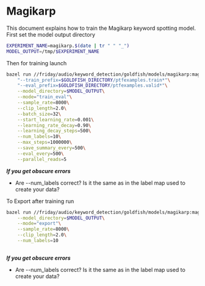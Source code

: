 
# Magikarp

This document explains how to train the Magikarp keyword spotting model. First set the
model output directory

```bash
EXPERIMENT_NAME=magikarp.$(date | tr " " "_")
MODEL_OUTPUT=/tmp/$EXPERIMENT_NAME
```

Then for training launch

```bash
bazel run //friday/audio/keyword_detection/goldfish/models/magikarp:magikarp --\
    "--train_prefix=$GOLDFISH_DIRECTORY/ptfexamples.train*"\
    "--eval_prefix=$GOLDFISH_DIRECTORY/ptfexamples.valid*"\
    --model_directory=$MODEL_OUTPUT\
    --mode="train_eval"\
    --sample_rate=8000\
    --clip_length=2.0\
    --batch_size=32\
    --start_learning_rate=0.001\
    --learning_rate_decay=0.90\
    --learning_decay_steps=500\
    --num_labels=10\
    --max_steps=1000000\
    --save_summary_every=500\
    --eval_every=500\
    --parallel_reads=5
```

***If you get obscure errors***
- Are --num_labels correct? Is it the same as in the label map used to create your data?


To Export after training run
```bash
bazel run //friday/audio/keyword_detection/goldfish/models/magikarp:magikarp --\
    --model_directory=$MODEL_OUTPUT\
    --mode="export"\
    --sample_rate=8000\
    --clip_length=2.0\
    --num_labels=10
    
```

***If you get obscure errors***
- Are --num_labels correct? Is it the same as in the label map used to create your data?
